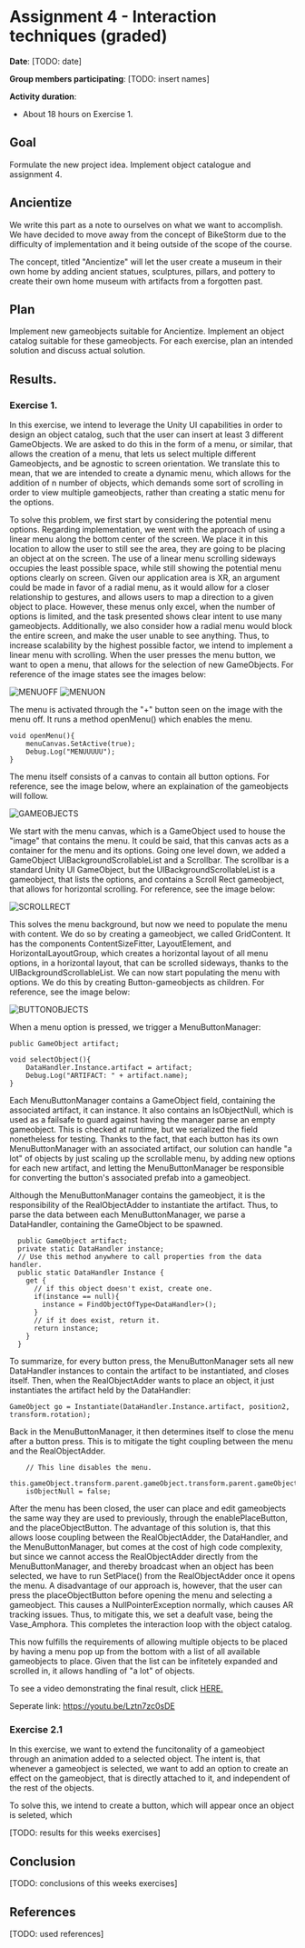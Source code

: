 # Assignment 4 - Interaction techniques (graded)

**Date**: [TODO: date]

**Group members participating**: [TODO: insert names]

**Activity duration**: 
- About 18 hours on Exercise 1. 

## Goal
Formulate the new project idea. Implement object catalogue and assignment 4.

## Ancientize

We write this part as a note to ourselves on what we want to accomplish. We have decided to move away from the concept of BikeStorm due to the difficulty of implementation and it being outside of the scope of the course. 

The concept, titled "Ancientize" will let the user create a museum in their own home by adding ancient statues, sculptures, pillars, and pottery to create their own home museum with artifacts from a forgotten past. 

## Plan
Implement new gameobjects suitable for Ancientize. Implement an object catalog suitable for these gameobjects. For each exercise, plan an intended solution and discuss actual solution. 

## Results. 

### Exercise 1.

In this exercise, we intend to leverage the Unity UI capabilities in order to design an object catalog, such that the user can insert at least 3 different GameObjects. We are asked to do this in the form of a menu, or similar, that allows the creation of a menu, that lets us select multiple different Gameobjects, and be agnostic to screen orientation. We translate this to mean, that we are intended to create a dynamic menu, which allows for the addition of n number of objects, which demands some sort of scrolling in order to view multiple gameobjects, rather than creating a static menu for the options.

To solve this problem, we first start by considering the potential menu options. Regarding implementation, we went with the approach of using a linear menu along the bottom center of the screen. We place it in this location to allow the user to still see the area, they are going to be placing an object at on the screen. The use of a linear menu scrolling sideways occupies the least possible space, while still showing the potential menu options clearly on screen. Given our application area is XR, an argument could be made in favor of a radial menu, as it would allow for a closer relationship to gestures, and allows users to map a direction to a given object to place. However, these menus only excel, when the number of options is limited, and the task presented shows clear intent to use many gameobjects. Additionally, we also consider how a radial menu would block the entire screen, and make the user unable to see anything. Thus, to increase scalability by the highest possible factor, we intend to implement a linear menu with scrolling. When the user presses the menu button, we want to open a menu, that allows for the selection of new GameObjects. For reference of the image states see the images below: 

![MENUOFF](https://gitlab.au.dk/au598997/ar21/-/raw/main/Images/menuoff.png)
![MENUON](https://gitlab.au.dk/au598997/ar21/-/raw/main/Images/menuon.png)

The menu is activated through the "+" button seen on the image with the menu off. It runs a method openMenu() which enables the menu. 

```
void openMenu(){
    menuCanvas.SetActive(true);
    Debug.Log("MENUUUUU");
}
```

The menu itself consists of a canvas to contain all button options. For reference, see the image below, where an explaination of the gameobjects will follow. 

![GAMEOBJECTS](https://gitlab.au.dk/au598997/ar21/-/raw/main/Images/menu_go_list.PNG)

We start with the menu canvas, which is a GameObject used to house the "image" that contains the menu. It could be said, that this canvas acts as a container for the menu and its options. Going one level down, we added a GameObject UIBackgroundScrollableList and a Scrollbar. The scrollbar is a standard Unity UI GameObject, but the UIBackgroundScrollableList is a gameobject, that lists the options, and contains a Scroll Rect gameobject, that allows for horizontal scrolling. For reference, see the image below: 

![SCROLLRECT](https://gitlab.au.dk/au598997/ar21/-/raw/main/Images/scrollrect.PNG)

This solves the menu background, but now we need to populate the menu with content. We do so by creating a gameobject, we called GridContent. It has the components ContentSizeFitter, LayoutElement, and HorizontalLayoutGroup, which creates a horizontal layout of all menu options, in a horizontal layout, that can be scrolled sideways, thanks to the UIBackgroundScrollableList. We can now start populating the menu with options. We do this by creating Button-gameobjects as children. For reference, see the image below: 

![BUTTONOBJECTS](https://gitlab.au.dk/au598997/ar21/-/raw/main/Images/buttonexamplewithmanager.PNG)

When a menu option is pressed, we trigger a MenuButtonManager:

```
public GameObject artifact;

void selectObject(){
    DataHandler.Instance.artifact = artifact;
    Debug.Log("ARTIFACT: " + artifact.name);
}
```

Each MenuButtonManager contains a GameObject field, containing the associated artifact, it can instance. It also contains an IsObjectNull, which is used as a failsafe to guard against having the manager parse an empty gameobject. This is checked at runtime, but we serialized the field nonetheless for testing. Thanks to the fact, that each button has its own MenuButtonManager with an associated artifact, our solution can handle "a lot" of objects by just scaling up the scrollable menu, by adding new options for each new artifact, and letting the MenuButtonManager be responsible for converting the button's associated prefab into a gameobject.

Although the MenuButtonManager contains the gameobject, it is the responsibility of the RealObjectAdder to instantiate the artifact. Thus, to parse the data between each MenuButtonManager, we parse a DataHandler, containing the GameObject to be spawned. 

```
  public GameObject artifact;
  private static DataHandler instance; 
  // Use this method anywhere to call properties from the data handler. 
  public static DataHandler Instance {
    get {
      // if this object doesn't exist, create one. 
      if(instance == null){
        instance = FindObjectOfType<DataHandler>();
      }
      // if it does exist, return it. 
      return instance;
    }
  }
```

To summarize, for every button press, the MenuButtonManager sets all new DataHandler instances to contain the artifact to be instantiated, and closes itself. Then, when the RealObjectAdder wants to place an object, it just instantiates the artifact held by the DataHandler: 

```
GameObject go = Instantiate(DataHandler.Instance.artifact, position2, transform.rotation);
```

Back in the MenuButtonManager, it then determines itself to close the menu after a button press. This is to mitigate the tight coupling between the menu and the RealObjectAdder. 

```
    // This line disables the menu. 
    this.gameObject.transform.parent.gameObject.transform.parent.gameObject.transform.parent.gameObject.SetActive(false);
    isObjectNull = false;
```

After the menu has been closed, the user can place and edit gameobjects the same way they are used to previously, through the enablePlaceButton, and the placeObjectButton. The advantage of this solution is, that this allows loose coupling between the RealObjectAdder, the DataHandler, and the MenuButtonManager, but comes at the cost of high code complexity, but since we cannot access the RealObjectAdder directly from the MenuButtonManager, and thereby broadcast when an object has been selected, we have to run SetPlace() from the RealObjectAdder once it opens the menu. A disadvantage of our approach is, however, that the user can press the placeObjectButton before opening the menu and selecting a gameobject. This causes a NullPointerException normally, which causes AR tracking issues. Thus, to mitigate this, we set a deafult vase, being the Vase_Amphora. This completes the interaction loop with the object catalog. 

This now fulfills the requirements of allowing multiple objects to be placed by having a menu pop up from the bottom with a list of all available gameobjects to place. Given that the list can be infitetely expanded and scrolled in, it allows handling of "a lot" of objects. 

To see a video demonstrating the final result, click [HERE.](https://youtu.be/Lztn7zc0sDE)

Seperate link: https://youtu.be/Lztn7zc0sDE

### Exercise 2.1

In this exercise, we want to extend the funcitonality of a gameobject through an animation added to a selected object. The intent is, that whenever a gameobject is selected, we want to add an option to create an effect on the gameobject, that is directly attached to it, and independent of the rest of the objects. 

To solve this, we intend to create a button, which will appear once an object is seleted, which 

[TODO: results for this weeks exercises]

## Conclusion
[TODO: conclusions of this weeks exercises]

## References
[TODO: used references]
